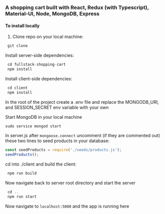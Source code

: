 ### A shopping cart built with React, Redux (with Typescript), Material-UI, Node, MongoDB, Express

#### To install locally

1. Clone repo on your local machine:

```js
 git clone
```

Install server-side dependencies:

```js
 cd fullstack-shopping-cart
 npm install
```

Install client-side dependencies:

```js
 cd client
 npm install
```

In the root of the project create a .env file and replace the MONGODB_URI, and SESSION_SECRET env variable with your own

Start MongoDB in your local machine

```js
sudo service mongod start
```

In server.js after `mongoose.connect` uncomment (if they are commented out) these two lines to seed products in your database:

```js
const seedProducts = require('./seeds/products.js');
seedProducts();
```

cd into ./client and build the client:

```js
 npm run build
```

Now navigate back to server root directory and start the server

```js
 cd ..
 npm run start
```

Now navigate to `localhost:5000` and the app is running here